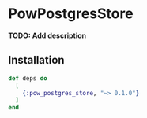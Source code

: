 # PowPostgresStore

**TODO: Add description**

## Installation

```elixir
def deps do
  [
    {:pow_postgres_store, "~> 0.1.0"}
  ]
end
```
